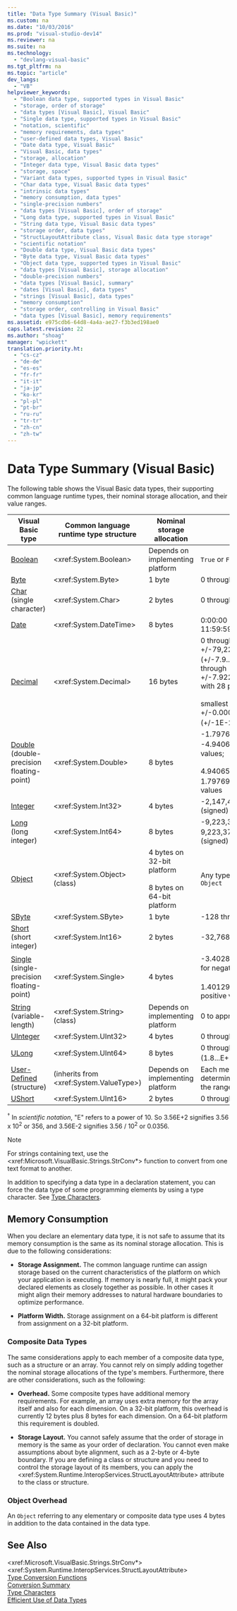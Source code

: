 ```yaml
---
title: "Data Type Summary (Visual Basic)"
ms.custom: na
ms.date: "10/03/2016"
ms.prod: "visual-studio-dev14"
ms.reviewer: na
ms.suite: na
ms.technology: 
  - "devlang-visual-basic"
ms.tgt_pltfrm: na
ms.topic: "article"
dev_langs: 
  - "VB"
helpviewer_keywords: 
  - "Boolean data type, supported types in Visual Basic"
  - "storage, order of storage"
  - "data types [Visual Basic], Visual Basic"
  - "Single data type, supported types in Visual Basic"
  - "notation, scientific"
  - "memory requirements, data types"
  - "user-defined data types, Visual Basic"
  - "Date data type, Visual Basic"
  - "Visual Basic, data types"
  - "storage, allocation"
  - "Integer data type, Visual Basic data types"
  - "storage, space"
  - "Variant data types, supported types in Visual Basic"
  - "Char data type, Visual Basic data types"
  - "intrinsic data types"
  - "memory consumption, data types"
  - "single-precision numbers"
  - "data types [Visual Basic], order of storage"
  - "Long data type, supported types in Visual Basic"
  - "String data type, Visual Basic data types"
  - "storage order, data types"
  - "StructLayoutAttribute class, Visual Basic data type storage"
  - "scientific notation"
  - "Double data type, Visual Basic data types"
  - "Byte data type, Visual Basic data types"
  - "Object data type, supported types in Visual Basic"
  - "data types [Visual Basic], storage allocation"
  - "double-precision numbers"
  - "data types [Visual Basic], summary"
  - "dates [Visual Basic], data types"
  - "strings [Visual Basic], data types"
  - "memory consumption"
  - "storage order, controlling in Visual Basic"
  - "data types [Visual Basic], memory requirements"
ms.assetid: e975cdb6-64d8-4a4a-ae27-f3b3ed198ae0
caps.latest.revision: 22
ms.author: "shoag"
manager: "wpickett"
translation.priority.ht: 
  - "cs-cz"
  - "de-de"
  - "es-es"
  - "fr-fr"
  - "it-it"
  - "ja-jp"
  - "ko-kr"
  - "pl-pl"
  - "pt-br"
  - "ru-ru"
  - "tr-tr"
  - "zh-cn"
  - "zh-tw"
---
```

# Data Type Summary (Visual Basic)
The following table shows the Visual Basic data types, their supporting common language runtime types, their nominal storage allocation, and their value ranges.  
  
|Visual Basic type|Common language runtime type structure|Nominal storage allocation|Value range|  
|-----------------------|--------------------------------------------|--------------------------------|-----------------|  
|[Boolean](../VS_visualbasic/boolean-data-type--visual-basic-.md)|\<xref:System.Boolean>|Depends on implementing platform|`True` or `False`|  
|[Byte](../VS_visualbasic/byte-data-type--visual-basic-.md)|\<xref:System.Byte>|1 byte|0 through 255 (unsigned)|  
|[Char](../VS_visualbasic/char-data-type--visual-basic-.md) (single character)|\<xref:System.Char>|2 bytes|0 through 65535 (unsigned)|  
|[Date](../VS_visualbasic/date-data-type--visual-basic-.md)|\<xref:System.DateTime>|8 bytes|0:00:00 (midnight) on January 1, 0001 through 11:59:59 PM on December 31, 9999|  
|[Decimal](../VS_visualbasic/decimal-data-type--visual-basic-.md)|\<xref:System.Decimal>|16 bytes|0 through +/-79,228,162,514,264,337,593,543,950,335 (+/-7.9...E+28) <sup>†</sup> with no decimal point; 0 through +/-7.9228162514264337593543950335 with 28 places to the right of the decimal;<br /><br /> smallest nonzero number is +/-0.0000000000000000000000000001 (+/-1E-28) <sup>†</sup>|  
|[Double](../VS_visualbasic/double-data-type--visual-basic-.md) (double-precision floating-point)|\<xref:System.Double>|8 bytes|-1.79769313486231570E+308 through -4.94065645841246544E-324 <sup>†</sup> for negative values;<br /><br /> 4.94065645841246544E-324 through 1.79769313486231570E+308 <sup>†</sup> for positive values|  
|[Integer](../VS_visualbasic/integer-data-type--visual-basic-.md)|\<xref:System.Int32>|4 bytes|-2,147,483,648 through 2,147,483,647 (signed)|  
|[Long](../VS_visualbasic/long-data-type--visual-basic-.md) (long integer)|\<xref:System.Int64>|8 bytes|-9,223,372,036,854,775,808 through 9,223,372,036,854,775,807 (9.2...E+18 <sup>†</sup>) (signed)|  
|[Object](../VS_visualbasic/object-data-type.md)|\<xref:System.Object> (class)|4 bytes on 32-bit platform<br /><br /> 8 bytes on 64-bit platform|Any type can be stored in a variable of type `Object`|  
|[SByte](../VS_visualbasic/sbyte-data-type--visual-basic-.md)|\<xref:System.SByte>|1 byte|-128 through 127 (signed)|  
|[Short](../VS_visualbasic/short-data-type--visual-basic-.md) (short integer)|\<xref:System.Int16>|2 bytes|-32,768 through 32,767 (signed)|  
|[Single](../VS_visualbasic/single-data-type--visual-basic-.md) (single-precision floating-point)|\<xref:System.Single>|4 bytes|-3.4028235E+38 through -1.401298E-45 <sup>†</sup> for negative values;<br /><br /> 1.401298E-45 through 3.4028235E+38 <sup>†</sup> for positive values|  
|[String](../VS_visualbasic/string-data-type--visual-basic-.md) (variable-length)|\<xref:System.String> (class)|Depends on implementing platform|0 to approximately 2 billion Unicode characters|  
|[UInteger](../VS_visualbasic/uinteger-data-type.md)|\<xref:System.UInt32>|4 bytes|0 through 4,294,967,295 (unsigned)|  
|[ULong](../VS_visualbasic/ulong-data-type--visual-basic-.md)|\<xref:System.UInt64>|8 bytes|0 through 18,446,744,073,709,551,615 (1.8...E+19 <sup>†</sup>) (unsigned)|  
|[User-Defined](../VS_visualbasic/user-defined-data-type.md) (structure)|(inherits from \<xref:System.ValueType>)|Depends on implementing platform|Each member of the structure has a range determined by its data type and independent of the ranges of the other members|  
|[UShort](../VS_visualbasic/ushort-data-type--visual-basic-.md)|\<xref:System.UInt16>|2 bytes|0 through 65,535 (unsigned)|  
  
 <sup>†</sup> In *scientific notation*, "E" refers to a power of 10. So 3.56E+2 signifies 3.56 x 10<sup>2</sup> or 356, and 3.56E-2 signifies 3.56 / 10<sup>2</sup> or 0.0356.  
  
> [!NOTE]
>  For strings containing text, use the \<xref:Microsoft.VisualBasic.Strings.StrConv*> function to convert from one text format to another.  
  
 In addition to specifying a data type in a declaration statement, you can force the data type of some programming elements by using a type character. See [Type Characters](../VS_visualbasic/type-characters--visual-basic-.md).  
  
## Memory Consumption  
 When you declare an elementary data type, it is not safe to assume that its memory consumption is the same as its nominal storage allocation. This is due to the following considerations:  
  
-   **Storage Assignment.** The common language runtime can assign storage based on the current characteristics of the platform on which your application is executing. If memory is nearly full, it might pack your declared elements as closely together as possible. In other cases it might align their memory addresses to natural hardware boundaries to optimize performance.  
  
-   **Platform Width.** Storage assignment on a 64-bit platform is different from assignment on a 32-bit platform.  
  
### Composite Data Types  
 The same considerations apply to each member of a composite data type, such as a structure or an array. You cannot rely on simply adding together the nominal storage allocations of the type's members. Furthermore, there are other considerations, such as the following:  
  
-   **Overhead.** Some composite types have additional memory requirements. For example, an array uses extra memory for the array itself and also for each dimension. On a 32-bit platform, this overhead is currently 12 bytes plus 8 bytes for each dimension. On a 64-bit platform this requirement is doubled.  
  
-   **Storage Layout.** You cannot safely assume that the order of storage in memory is the same as your order of declaration. You cannot even make assumptions about byte alignment, such as a 2-byte or 4-byte boundary. If you are defining a class or structure and you need to control the storage layout of its members, you can apply the \<xref:System.Runtime.InteropServices.StructLayoutAttribute> attribute to the class or structure.  
  
### Object Overhead  
 An `Object` referring to any elementary or composite data type uses 4 bytes in addition to the data contained in the data type.  
  
## See Also  
 \<xref:Microsoft.VisualBasic.Strings.StrConv*>   
 \<xref:System.Runtime.InteropServices.StructLayoutAttribute>   
 [Type Conversion Functions](../VS_visualbasic/type-conversion-functions--visual-basic-.md)   
 [Conversion Summary](../VS_visualbasic/conversion-summary--visual-basic-.md)   
 [Type Characters](../VS_visualbasic/type-characters--visual-basic-.md)   
 [Efficient Use of Data Types](../VS_visualbasic/efficient-use-of-data-types--visual-basic-.md)